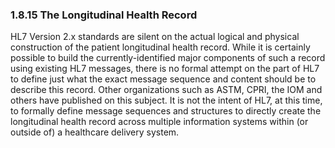 ### 1.8.15 The Longitudinal Health Record

HL7 Version 2.x standards are silent on the actual logical and physical construction of the patient longitudinal health record. While it is certainly possible to build the currently-identified major components of such a record using existing HL7 messages, there is no formal attempt on the part of HL7 to define just what the exact message sequence and content should be to describe this record. Other organizations such as ASTM, CPRI, the IOM and others have published on this subject. It is not the intent of HL7, at this time, to formally define message sequences and structures to directly create the longitudinal health record across multiple information systems within (or outside of) a healthcare delivery system.
